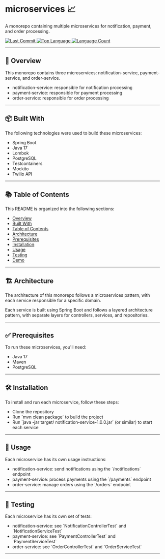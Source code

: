 <h1 align="left">microservices 📈</h1>
<p align="left">A monorepo containing multiple microservices for notification, payment, and order processing.</p>

<p align="left">
  <a href="https://github.com/l4yoos/microservices/commits/main">
    <img src="https://img.shields.io/github/last-commit/l4yoos/{microservices}" alt="Last Commit">
  </a>
  <a href="https://github.com/l4yoos/microservices">
    <img src="https://img.shields.io/github/languages/top/l4yoos/{microservices}" alt="Top Language">
  </a>
  <a href="https://github.com/l4yoos/microservices">
    <img src="https://img.shields.io/github/languages/count/l4yoos/{microservices}" alt="Language Count">
  </a>
</p>

<hr/>

<h2 align="left" id="overview">🚀 Overview</h2>
<p align="left">This monorepo contains three microservices: notification-service, payment-service, and order-service.</p>
<ul align="left">
  <li>notification-service: responsible for notification processing</li>
  <li>payment-service: responsible for payment processing</li>
  <li>order-service: responsible for order processing</li>
</ul>

<hr/>

<h2 align="left" id="built-with">📦 Built With</h2>
<p align="left">The following technologies were used to build these microservices:</p>
<ul align="left">
  <li>Spring Boot</li>
  <li>Java 17</li>
  <li>Lombok</li>
  <li>PostgreSQL</li>
  <li>Testcontainers</li>
  <li>Mockito</li>
  <li>Twilio API</li>
</ul>

<hr/>

<h2 align="left" id="table-of-contents">📚 Table of Contents</h2>
<p align="left">This README is organized into the following sections:</p>
<ul align="left">
  <li><a href="#overview">Overview</a></li>
  <li><a href="#built-with">Built With</a></li>
  <li><a href="#table-of-contents">Table of Contents</a></li>
  <li><a href="#architecture">Architecture</a></li>
  <li><a href="#prerequisites">Prerequisites</a></li>
  <li><a href="#installation">Installation</a></li>
  <li><a href="#usage">Usage</a></li>
  <li><a href="#testing">Testing</a></li>
  <li><a href="#demo">Demo</a></li>
</ul>

<hr/>

<h2 align="left" id="architecture">🏗️ Architecture</h2>
<p align="left">The architecture of this monorepo follows a microservices pattern, with each service responsible for a specific domain.</p>
<p align="left">Each service is built using Spring Boot and follows a layered architecture pattern, with separate layers for controllers, services, and repositories.</p>

<hr/>

<h2 align="left" id="prerequisites">✅ Prerequisites</h2>
<p align="left">To run these microservices, you'll need:</p>
<ul align="left">
  <li>Java 17</li>
  <li>Maven</li>
  <li>PostgreSQL</li>
</ul>

<hr/>

<h2 align="left" id="installation">🛠️ Installation</h2>
<p align="left">To install and run each microservice, follow these steps:</p>
<ul align="left">
  <li>Clone the repository</li>
  <li>Run `mvn clean package` to build the project</li>
  <li>Run `java -jar target/ notification-service-1.0.0.jar` (or similar) to start each service</li>
</ul>

<hr/>

<h2 align="left" id="usage">🚀 Usage</h2>
<p align="left">Each microservice has its own usage instructions:</p>
<ul align="left">
  <li>notification-service: send notifications using the `/notifications` endpoint</li>
  <li>payment-service: process payments using the `/payments` endpoint</li>
  <li>order-service: manage orders using the `/orders` endpoint</li>
</ul>

<hr/>

<h2 align="left" id="testing">🧪 Testing</h2>
<p align="left">Each microservice has its own set of tests:</p>
<ul align="left">
  <li>notification-service: see `NotificationControllerTest` and `NotificationServiceTest`</li>
  <li>payment-service: see `PaymentControllerTest` and `PaymentServiceTest`</li>
  <li>order-service: see `OrderControllerTest` and `OrderServiceTest`</li>
</ul>

<hr/>